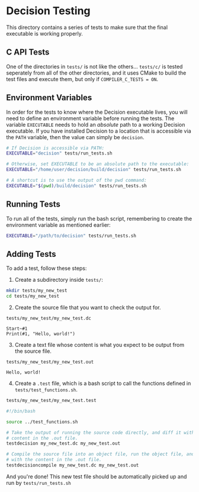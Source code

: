 # Decision Testing

This directory contains a series of tests to make sure that the final
executable is working properly.

## C API Tests

One of the directories in `tests/` is not like the others... `tests/c/` is
tested seperately from all of the other directories, and it uses CMake to build
the test files and execute them, but only if `COMPILER_C_TESTS = ON`.

## Environment Variables

In order for the tests to know where the Decision executable lives, you will
need to define an environment variable before running the tests. The variable
`EXECUTABLE` needs to hold an *absolute* path to a working Decision executable.
If you have installed Decision to a location that is accessible via the `PATH`
variable, then the value can simply be `decision`.

```bash
# If Decision is accessible via PATH:
EXECUTABLE="decision" tests/run_tests.sh

# Otherwise, set EXECUTABLE to be an absolute path to the executable:
EXECUTABLE="/home/user/decision/build/decision" tests/run_tests.sh

# A shortcut is to use the output of the pwd command:
EXECUTABLE="$(pwd)/build/decision" tests/run_tests.sh
```

## Running Tests

To run all of the tests, simply run the bash script, remembering to create the
environment variable as mentioned earlier:
```bash
EXECUTABLE="/path/to/decision" tests/run_tests.sh
```

## Adding Tests

To add a test, follow these steps:

1. Create a subdirectory inside `tests/`:
```bash
mkdir tests/my_new_test
cd tests/my_new_test
```

2. Create the source file that you want to check the output for.
```
tests/my_new_test/my_new_test.dc

Start~#1
Print(#1, "Hello, world!")
```

3. Create a text file whose content is what you expect to be output from the
source file.
```
tests/my_new_test/my_new_test.out

Hello, world!
```

4. Create a `.test` file, which is a bash script to call the functions defined
in `tests/test_functions.sh`.
```bash
tests/my_new_test/my_new_test.test

#!/bin/bash

source ../test_functions.sh

# Take the output of running the source code directly, and diff it with the
# content in the .out file.
testdecision my_new_test.dc my_new_test.out

# Compile the source file into an object file, run the object file, and diff it
# with the content in the .out file.
testdecisioncompile my_new_test.dc my_new_test.out
```

And you're done! This new test file should be automatically picked up and run
by `tests/run_tests.sh`